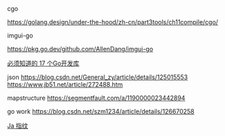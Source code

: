 cgo

<https://golang.design/under-the-hood/zh-cn/part3tools/ch11compile/cgo/>

imgui-go

<https://pkg.go.dev/github.com/AllenDang/imgui-go>

[必须知道的 17 个Go开发库](https://mp.weixin.qq.com/s/vlpTUltiV_ZR8Ql95h5lBQ)

json
https://blog.csdn.net/General_zy/article/details/125015553
https://www.jb51.net/article/272488.htm

mapstructure
https://segmentfault.com/a/1190000023442894

go work
https://blog.csdn.net/szm1234/article/details/126670258

[Ja 指纹](https://github.com/Danny-Dasilva/CycleTLS)